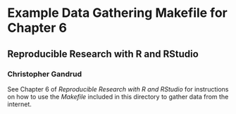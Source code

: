 # Example Data Gathering Makefile for Chapter 6 

## Reproducible Research with R and RStudio

### Christopher Gandrud

See Chapter 6 of *Reproducible Research with R and RStudio* for instructions on how to use the *Makefile* included in this directory to gather data from the internet.

